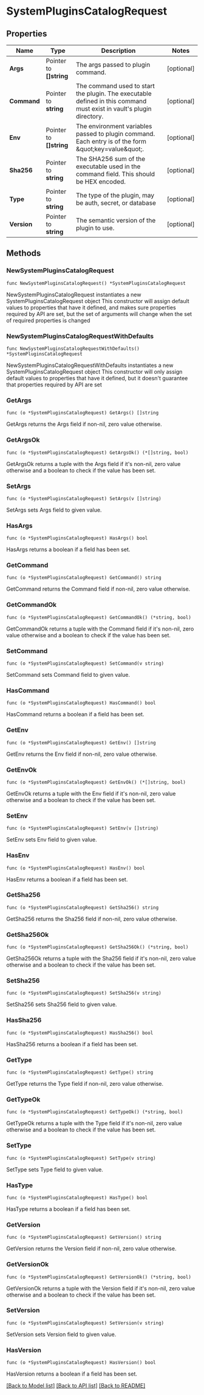 # SystemPluginsCatalogRequest

## Properties

Name | Type | Description | Notes
------------ | ------------- | ------------- | -------------
**Args** | Pointer to **[]string** | The args passed to plugin command. | [optional] 
**Command** | Pointer to **string** | The command used to start the plugin. The executable defined in this command must exist in vault&#39;s plugin directory. | [optional] 
**Env** | Pointer to **[]string** | The environment variables passed to plugin command. Each entry is of the form \&quot;key&#x3D;value\&quot;. | [optional] 
**Sha256** | Pointer to **string** | The SHA256 sum of the executable used in the command field. This should be HEX encoded. | [optional] 
**Type** | Pointer to **string** | The type of the plugin, may be auth, secret, or database | [optional] 
**Version** | Pointer to **string** | The semantic version of the plugin to use. | [optional] 

## Methods

### NewSystemPluginsCatalogRequest

`func NewSystemPluginsCatalogRequest() *SystemPluginsCatalogRequest`

NewSystemPluginsCatalogRequest instantiates a new SystemPluginsCatalogRequest object
This constructor will assign default values to properties that have it defined,
and makes sure properties required by API are set, but the set of arguments
will change when the set of required properties is changed

### NewSystemPluginsCatalogRequestWithDefaults

`func NewSystemPluginsCatalogRequestWithDefaults() *SystemPluginsCatalogRequest`

NewSystemPluginsCatalogRequestWithDefaults instantiates a new SystemPluginsCatalogRequest object
This constructor will only assign default values to properties that have it defined,
but it doesn't guarantee that properties required by API are set

### GetArgs

`func (o *SystemPluginsCatalogRequest) GetArgs() []string`

GetArgs returns the Args field if non-nil, zero value otherwise.

### GetArgsOk

`func (o *SystemPluginsCatalogRequest) GetArgsOk() (*[]string, bool)`

GetArgsOk returns a tuple with the Args field if it's non-nil, zero value otherwise
and a boolean to check if the value has been set.

### SetArgs

`func (o *SystemPluginsCatalogRequest) SetArgs(v []string)`

SetArgs sets Args field to given value.

### HasArgs

`func (o *SystemPluginsCatalogRequest) HasArgs() bool`

HasArgs returns a boolean if a field has been set.

### GetCommand

`func (o *SystemPluginsCatalogRequest) GetCommand() string`

GetCommand returns the Command field if non-nil, zero value otherwise.

### GetCommandOk

`func (o *SystemPluginsCatalogRequest) GetCommandOk() (*string, bool)`

GetCommandOk returns a tuple with the Command field if it's non-nil, zero value otherwise
and a boolean to check if the value has been set.

### SetCommand

`func (o *SystemPluginsCatalogRequest) SetCommand(v string)`

SetCommand sets Command field to given value.

### HasCommand

`func (o *SystemPluginsCatalogRequest) HasCommand() bool`

HasCommand returns a boolean if a field has been set.

### GetEnv

`func (o *SystemPluginsCatalogRequest) GetEnv() []string`

GetEnv returns the Env field if non-nil, zero value otherwise.

### GetEnvOk

`func (o *SystemPluginsCatalogRequest) GetEnvOk() (*[]string, bool)`

GetEnvOk returns a tuple with the Env field if it's non-nil, zero value otherwise
and a boolean to check if the value has been set.

### SetEnv

`func (o *SystemPluginsCatalogRequest) SetEnv(v []string)`

SetEnv sets Env field to given value.

### HasEnv

`func (o *SystemPluginsCatalogRequest) HasEnv() bool`

HasEnv returns a boolean if a field has been set.

### GetSha256

`func (o *SystemPluginsCatalogRequest) GetSha256() string`

GetSha256 returns the Sha256 field if non-nil, zero value otherwise.

### GetSha256Ok

`func (o *SystemPluginsCatalogRequest) GetSha256Ok() (*string, bool)`

GetSha256Ok returns a tuple with the Sha256 field if it's non-nil, zero value otherwise
and a boolean to check if the value has been set.

### SetSha256

`func (o *SystemPluginsCatalogRequest) SetSha256(v string)`

SetSha256 sets Sha256 field to given value.

### HasSha256

`func (o *SystemPluginsCatalogRequest) HasSha256() bool`

HasSha256 returns a boolean if a field has been set.

### GetType

`func (o *SystemPluginsCatalogRequest) GetType() string`

GetType returns the Type field if non-nil, zero value otherwise.

### GetTypeOk

`func (o *SystemPluginsCatalogRequest) GetTypeOk() (*string, bool)`

GetTypeOk returns a tuple with the Type field if it's non-nil, zero value otherwise
and a boolean to check if the value has been set.

### SetType

`func (o *SystemPluginsCatalogRequest) SetType(v string)`

SetType sets Type field to given value.

### HasType

`func (o *SystemPluginsCatalogRequest) HasType() bool`

HasType returns a boolean if a field has been set.

### GetVersion

`func (o *SystemPluginsCatalogRequest) GetVersion() string`

GetVersion returns the Version field if non-nil, zero value otherwise.

### GetVersionOk

`func (o *SystemPluginsCatalogRequest) GetVersionOk() (*string, bool)`

GetVersionOk returns a tuple with the Version field if it's non-nil, zero value otherwise
and a boolean to check if the value has been set.

### SetVersion

`func (o *SystemPluginsCatalogRequest) SetVersion(v string)`

SetVersion sets Version field to given value.

### HasVersion

`func (o *SystemPluginsCatalogRequest) HasVersion() bool`

HasVersion returns a boolean if a field has been set.


[[Back to Model list]](../README.md#documentation-for-models) [[Back to API list]](../README.md#documentation-for-api-endpoints) [[Back to README]](../README.md)


